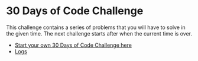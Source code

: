 # 30 Days of Code Challenge

This challenge contains a series of problems that you will have to solve in the given time.
The next challenge starts after when the current time is over.
- [Start your own 30 Days of Code Challenge here](www.hackerrank.com)
- [Logs](logs.md)
